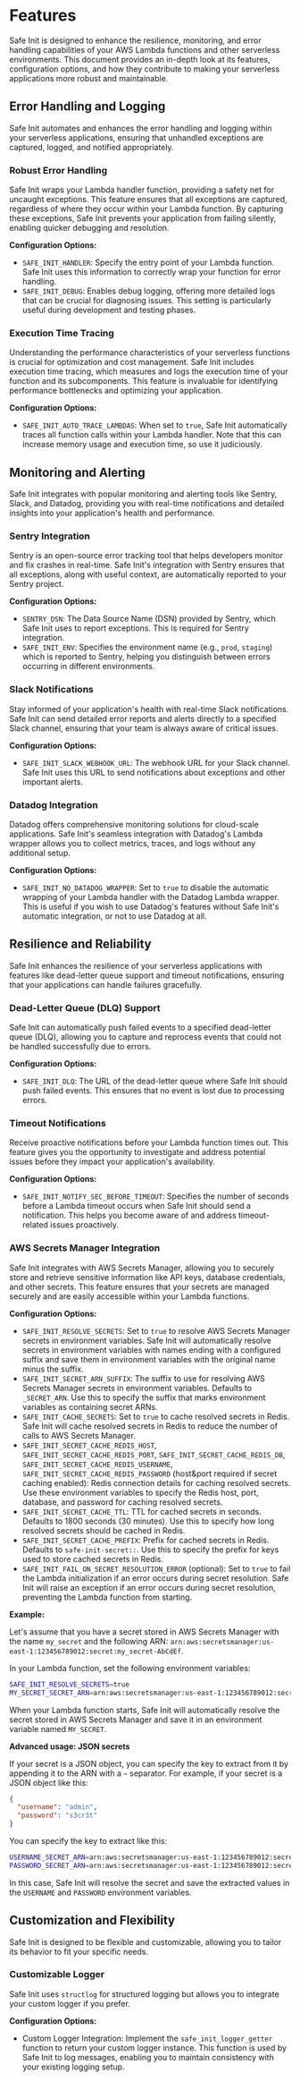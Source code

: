 # Features

Safe Init is designed to enhance the resilience, monitoring, and error handling capabilities of your AWS Lambda functions and other serverless environments. This document provides an in-depth look at its features, configuration options, and how they contribute to making your serverless applications more robust and maintainable.

## Error Handling and Logging

Safe Init automates and enhances the error handling and logging within your serverless applications, ensuring that unhandled exceptions are captured, logged, and notified appropriately.

### Robust Error Handling

Safe Init wraps your Lambda handler function, providing a safety net for uncaught exceptions. This feature ensures that all exceptions are captured, regardless of where they occur within your Lambda function. By capturing these exceptions, Safe Init prevents your application from failing silently, enabling quicker debugging and resolution.

**Configuration Options:**

- `SAFE_INIT_HANDLER`: Specify the entry point of your Lambda function. Safe Init uses this information to correctly wrap your function for error handling.
- `SAFE_INIT_DEBUG`: Enables debug logging, offering more detailed logs that can be crucial for diagnosing issues. This setting is particularly useful during development and testing phases.

### Execution Time Tracing

Understanding the performance characteristics of your serverless functions is crucial for optimization and cost management. Safe Init includes execution time tracing, which measures and logs the execution time of your function and its subcomponents. This feature is invaluable for identifying performance bottlenecks and optimizing your application.

**Configuration Options:**

- `SAFE_INIT_AUTO_TRACE_LAMBDAS`: When set to `true`, Safe Init automatically traces all function calls within your Lambda handler. Note that this can increase memory usage and execution time, so use it judiciously.

## Monitoring and Alerting

Safe Init integrates with popular monitoring and alerting tools like Sentry, Slack, and Datadog, providing you with real-time notifications and detailed insights into your application's health and performance.

### Sentry Integration

Sentry is an open-source error tracking tool that helps developers monitor and fix crashes in real-time. Safe Init's integration with Sentry ensures that all exceptions, along with useful context, are automatically reported to your Sentry project.

**Configuration Options:**

- `SENTRY_DSN`: The Data Source Name (DSN) provided by Sentry, which Safe Init uses to report exceptions. This is required for Sentry integration.
- `SAFE_INIT_ENV`: Specifies the environment name (e.g., `prod`, `staging`) which is reported to Sentry, helping you distinguish between errors occurring in different environments.

### Slack Notifications

Stay informed of your application's health with real-time Slack notifications. Safe Init can send detailed error reports and alerts directly to a specified Slack channel, ensuring that your team is always aware of critical issues.

**Configuration Options:**

- `SAFE_INIT_SLACK_WEBHOOK_URL`: The webhook URL for your Slack channel. Safe Init uses this URL to send notifications about exceptions and other important alerts.

### Datadog Integration

Datadog offers comprehensive monitoring solutions for cloud-scale applications. Safe Init's seamless integration with Datadog's Lambda wrapper allows you to collect metrics, traces, and logs without any additional setup.

**Configuration Options:**

- `SAFE_INIT_NO_DATADOG_WRAPPER`: Set to `true` to disable the automatic wrapping of your Lambda handler with the Datadog Lambda wrapper. This is useful if you wish to use Datadog's features without Safe Init's automatic integration, or not to use Datadog at all.

## Resilience and Reliability

Safe Init enhances the resilience of your serverless applications with features like dead-letter queue support and timeout notifications, ensuring that your applications can handle failures gracefully.

### Dead-Letter Queue (DLQ) Support

Safe Init can automatically push failed events to a specified dead-letter queue (DLQ), allowing you to capture and reprocess events that could not be handled successfully due to errors.

**Configuration Options:**

- `SAFE_INIT_DLQ`: The URL of the dead-letter queue where Safe Init should push failed events. This ensures that no event is lost due to processing errors.

### Timeout Notifications

Receive proactive notifications before your Lambda function times out. This feature gives you the opportunity to investigate and address potential issues before they impact your application's availability.

**Configuration Options:**

- `SAFE_INIT_NOTIFY_SEC_BEFORE_TIMEOUT`: Specifies the number of seconds before a Lambda timeout occurs when Safe Init should send a notification. This helps you become aware of and address timeout-related issues proactively.

### AWS Secrets Manager Integration

Safe Init integrates with AWS Secrets Manager, allowing you to securely store and retrieve sensitive information like API keys, database credentials, and other secrets. This feature ensures that your secrets are managed securely and are easily accessible within your Lambda functions.

**Configuration Options:**

- `SAFE_INIT_RESOLVE_SECRETS`: Set to `true` to resolve AWS Secrets Manager secrets in environment variables. Safe Init will automatically resolve secrets in environment variables with names ending with a configured suffix and save them in environment variables with the original name minus the suffix.
- `SAFE_INIT_SECRET_ARN_SUFFIX`: The suffix to use for resolving AWS Secrets Manager secrets in environment variables. Defaults to `_SECRET_ARN`. Use this to specify the suffix that marks environment variables as containing secret ARNs.
- `SAFE_INIT_CACHE_SECRETS`: Set to `true` to cache resolved secrets in Redis. Safe Init will cache resolved secrets in Redis to reduce the number of calls to AWS Secrets Manager.
- `SAFE_INIT_SECRET_CACHE_REDIS_HOST`, `SAFE_INIT_SECRET_CACHE_REDIS_PORT`, `SAFE_INIT_SECRET_CACHE_REDIS_DB`, `SAFE_INIT_SECRET_CACHE_REDIS_USERNAME`, `SAFE_INIT_SECRET_CACHE_REDIS_PASSWORD` (host&port required if secret caching enabled): Redis connection details for caching resolved secrets. Use these environment variables to specify the Redis host, port, database, and password for caching resolved secrets.
- `SAFE_INIT_SECRET_CACHE_TTL`: TTL for cached secrets in seconds. Defaults to 1800 seconds (30 minutes). Use this to specify how long resolved secrets should be cached in Redis.
- `SAFE_INIT_SECRET_CACHE_PREFIX`: Prefix for cached secrets in Redis. Defaults to `safe-init-secret::`. Use this to specify the prefix for keys used to store cached secrets in Redis.
- `SAFE_INIT_FAIL_ON_SECRET_RESOLUTION_ERROR` (optional): Set to `true` to fail the Lambda initialization if an error occurs during secret resolution. Safe Init will raise an exception if an error occurs during secret resolution, preventing the Lambda function from starting.

**Example:**

Let's assume that you have a secret stored in AWS Secrets Manager with the name `my_secret` and the following ARN: `arn:aws:secretsmanager:us-east-1:123456789012:secret:my_secret-AbCdEf`.

In your Lambda function, set the following environment variables:

```bash
SAFE_INIT_RESOLVE_SECRETS=true
MY_SECRET_SECRET_ARN=arn:aws:secretsmanager:us-east-1:123456789012:secret:my_secret-AbCdEf
```

When your Lambda function starts, Safe Init will automatically resolve the secret stored in AWS Secrets Manager and save it in an environment variable named `MY_SECRET`.

**Advanced usage: JSON secrets**

If your secret is a JSON object, you can specify the key to extract from it by appending it to the ARN with a `~` separator. For example, if your secret is a JSON object like this:

```json
{
  "username": "admin",
  "password": "s3cr3t"
}
```

You can specify the key to extract like this:

```bash
USERNAME_SECRET_ARN=arn:aws:secretsmanager:us-east-1:123456789012:secret:my_secret-AbCdEf~username
PASSWORD_SECRET_ARN=arn:aws:secretsmanager:us-east-1:123456789012:secret:my_secret-AbCdEf~password
```

In this case, Safe Init will resolve the secret and save the extracted values in the `USERNAME` and `PASSWORD` environment variables.

## Customization and Flexibility

Safe Init is designed to be flexible and customizable, allowing you to tailor its behavior to fit your specific needs.

### Customizable Logger

Safe Init uses `structlog` for structured logging but allows you to integrate your custom logger if you prefer.

**Configuration Options:**

- Custom Logger Integration: Implement the `safe_init_logger_getter` function to return your custom logger instance. This function is used by Safe Init to log messages, enabling you to maintain consistency with your existing logging setup.
